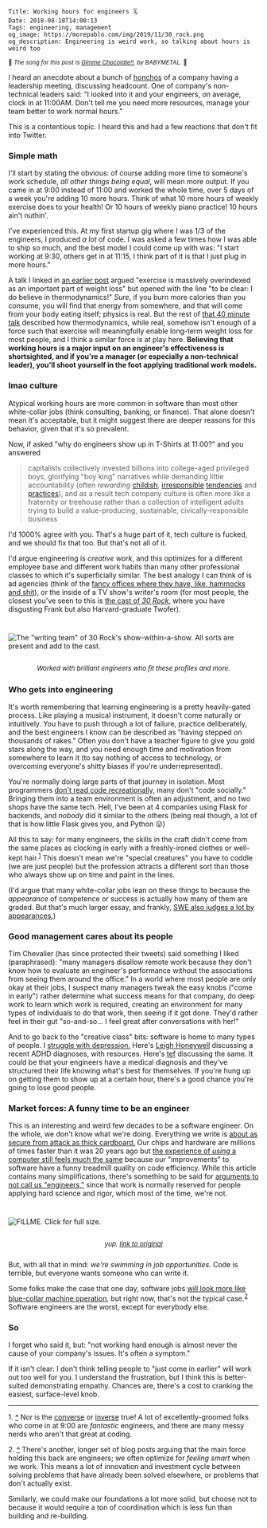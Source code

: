     Title: Working hours for engineers 🗓
    Date: 2018-08-18T14:00:13
    Tags: engineering, management
    og_image: https://morepablo.com/img/2019/11/30_rock.png
    og_description: Engineering is weird work, so talking about hours is weird too

<small>🎵 <em>The song for this post is <a href="https://www.youtube.com/watch?v=WIKqgE4BwAY">Gimme Chocolate!!</a>, by BABYMETAL.</em> 🎵</small>

I heard an anecdote about a bunch of [honchos][1] of a company having a
leadership meeting, discussing headcount. One of company's non-technical leaders
said: "I looked into it and your engineers, on average, clock in at 11:00AM.
Don't tell me you need more resources, manage your team better to work normal
hours."

This is a contentious topic. I heard this and had a few reactions that don't fit
into Twitter.

### Simple math

I'll start by stating the obvious: of course adding more time to someone's
work schedule, _all other things being equal_, will mean more output. If you
came in at 9:00 instead of 11:00 and worked the whole time, over 5 days of a
week you're adding 10 more hours. Think of what 10 more hours of
weekly exercise does to your health! Or 10 hours of weekly piano practice!
10 hours ain't nuthin'.

I've experienced this. At my first startup gig where I was 1/3 of the
engineers, I produced _a lot_ of code. I was asked a few times how I was able to
ship so much, and the best model I could come up with was: "I start working at
9:30, others get in at 11:15, I think part of it is that I just plug in more
hours."

A talk I linked in [an earlier post][14] argued "exercise is massively
overindexed as an important part of weight loss" but opened with the line "to be
clear: I do believe in thermodynamics!" _Sure_, if you burn more calories than
you consume, you will find that energy from somewhere, and that will come from
your body eating itself; physics is real. But the rest of [that 40 minute
talk][16] described how thermodynamics, while real, somehow isn't enough of a
force such that exercise will meaningfully enable long-term weight loss for most
people, and I think a similar force is at play here. **Believing that
working hours is a major input on an engineer's effectiveness is shortsighted,
and if you're a manager (or especially a non-technical leader), you'll shoot
yourself in the foot applying traditional work models.**

### lmao culture

Atypical working hours are more common in software than most other white-collar
jobs (think consulting, banking, or finance). That alone doesn't mean it's
acceptable, but it might suggest there are deeper reasons for this behavior,
given that it's so prevalent.

Now, if asked "why do engineers show up in T-Shirts at 11:00?" and you answered

> capitalists collectively invested billions into college-aged privileged boys,
> glorifying "boy king" narratives while demanding little accountability (often
> _rewarding_ [childish][2], [irresponsible][3] [tendencies][4] and
> [practices][5]), and as a result tech company culture is often more like a
> fraternity or treehouse rather than a collection of intelligent adults trying
> to build a value-producing, sustainable, civically-responsible business

I'd 1000% agree with you. That's a huge part of it, tech culture is fucked, and
we should fix that too. But that's not all of it.

I'd argue engineering is _creative work_, and this optimizes for a different
employee base and different work habits than many other professional classes to
which it's superficially similar. The best analogy I can think of is ad
agencies (think of the [fancy offices where they have, like, hammocks and
shit][17]), or the inside of a TV show's writer's room (for most people, the
closest you've seen to this is [the cast of _30 Rock_][18], where you have
disgusting Frank but also Harvard-graduate Twofer).

<div class="caption-img-block" style="margin: 25px auto">
<img src="/img/2019/11/30_rock.png" alt="The &quot;writing team&quot; of 30 Rock's show-within-a-show. All sorts are present and add to the cast." style="margin: 15px auto;" />
<p style="font-style: italic; text-align: center; font-size: small">Worked with brilliant engineers who fit these profiles and more.</p>
</div>

### Who gets into engineering

It's worth remembering that learning engineering is a pretty heavily-gated
process. Like playing a musical instrument, it doesn't come naturally or intuitively.
You have to push through a lot of failure, practice deliberately, and the best
engineers I know can be described as "having stepped on thousands of rakes."
Often you don't have a teacher figure to give you gold stars along the way, and
you need enough time and motivation from somewhere to learn it (to say nothing
of access to technology, or overcoming everyone's shitty biases if you're
underrepresented).

You're normally doing large parts of that journey in isolation. Most programmers
[don't read code recreationally,][9] many don't "code socially." Bringing them
into a team environment is often an adjustment, and no two shops have the same
tech. Hell, I've been at 4 companies using Flask for backends, and _nobody_ did
it similar to the others (being real though, a lot of that is how little Flask
gives you, and Python 😛)

All this to say: for many engineers, the skills in the craft didn't come from
the same places as clocking in early with a freshly-ironed clothes or well-kept
hair.<sup id="place2"><a href="#footnote2">1</a></sup> This doesn't mean we're
"special creatures" you have to coddle (we are just people) but the profession
attracts a different sort than those who always show up on time and paint in the
lines.

(I'd argue that many white-collar jobs lean on these things to because the
_appearance_ of competence or success is actually how many of them are graded.
But that's much larger essay, and frankly, [SWE also judges a lot by
appearances.][10])

### Good management cares about its people

Tim Chevalier (has since protected their tweets) said something I liked
(paraphrased): "many managers disallow remote work because they don't know how
to evaluate an engineer's performance without the associations from seeing them
around the office." In a world where most people are only okay at their jobs, I
suspect many managers tweak the easy knobs ("come in early") rather determine
what success means for that company, do deep work to learn which work is
required, creating an environment for many types of individuals to do that work,
then seeing if it got done. They'd rather feel in their gut "so-and-so… I feel
great after conversations with her!"

And to go back to the "creative class" bits: software is home to many
types of people. I [struggle with depression.][15] Here's [Leigh Honeywell][11]
discussing a recent ADHD diagnoses, with resources.  Here's [tef][13] discussing
the same. It could be that your engineers have a medical diagnosis and they've
structured their life knowing what's best for themselves. If you're hung up on
getting them to show up at a certain hour, there's a good chance you're going to
lose good people.

### Market forces: A funny time to be an engineer

This is an interesting and weird few decades to be a software engineer. On the
whole, we don't know what we're doing. Everything we write is [about as secure
from attack as thick cardboard.][6] Our chips and hardware are millions of times
faster than it was 20 years ago but [the experience of _using_ a computer still
feels much the same][12] because our "improvements" to software have a funny
treadmill quality on code efficiency. While this article contains many
simplifications, there's something to be said for [arguments to not call us
"engineers,"][7] since that work is normally reserved for people
applying hard science and rigor, which most of the time, we're not.

<div class="caption-img-block" style="margin: 25px auto">
<img src="/img/2018/8/xkcd_voting_software_THUMB.png" alt="FILLME. Click for full size." style="margin: 15px auto;" />
<p style="font-style: italic; text-align: center; font-size: small">yup. <a href="https://xkcd.com/2030/">link to original</a></p>
</div>

But, with all that in mind: _we're swimming in job opportunities._ Code is
terrible, but everyone wants someone who can write it.

Some folks make the case that one day, software jobs [will look more like
blue-collar machine operation,][8] but right now, that's not the typical case.<sup id="place1"><a href="#footnote1">2</a></sup>
Software engineers are the worst, except for everybody else.

### So

I forget who said it, but: "not working hard enough is almost never the cause of
your company's issues. It's often a symptom."

If it isn't clear: I don't think telling people to "just come in earlier" will
work out too well for you. I understand the frustration, but I think this is
better-suited demonstrating empathy. Chances are, there's a cost to cranking the
easiest, surface-level knob.

---

<span id="footnote2">1.</span> <a href="#place2"><strong>^</strong></a> Nor is
the [converse][20] or [inverse][19] true! A lot of excellently-groomed folks who come
in at 9:00 are _fantastic_ engineers, and there are many messy nerds who aren't
that great at coding.

<span id="footnote1">2.</span> <a href="#place1"><strong>^</strong></a> There's
another, longer set of blog posts arguing that the main force holding this back
are engineers; we often optimize for _feeling smart_ when we work. This means a
lot of innovation and investment cycle between solving problems that have
already been solved elsewhere, or problems that don't actually exist.

Similarly, we could make our foundations a lot more solid, but choose not to
because it would require a ton of coordination which is less fun than
building and re-building.

   [1]: https://twitter.com/dril/status/506279367446888449
   [2]: http://valleywag.gawker.com/startup-gets-hacked-reveals-child-ceo-posing-with-cash-1513142187
   [3]: https://techcrunch.com/2014/05/28/confirmed-snapchats-evan-spiegel-is-kind-of-an-ass/
   [4]: https://www.businessinsider.com/embarrassing-and-damaging-zuckerberg-ims-confirmed-by-zuckerberg-the-new-yorker-2010-9
   [5]: https://www.youtube.com/watch?v=YB0A3KkmY-s
   [6]: https://pwnies.com/nominations/
   [7]: https://www.theatlantic.com/technology/archive/2015/11/programmers-should-not-call-themselves-engineers/414271/
   [8]: https://www.wired.com/2017/02/programming-is-the-new-blue-collar-job/
   [9]: http://akkartik.name/post/comprehension
   [10]: /2018/03/engineer-showboating.html
   [11]: https://twitter.com/hypatiadotca/status/1020811574519332865
   [12]: https://danluu.com/input-lag/
   [13]: https://twitter.com/tef_ebooks/status/1018986749333311489
   [14]: /2018/08/weights-bodies-agency-and-a-few-good-months.html
   [15]: /2013/10/on-depression-mine.html
   [16]: https://www.youtube.com/watch?v=x7FK8noIc5I
   [17]: https://blog.hubspot.com/marketing/cool-agency-offices
   [18]: https://variety.com/2009/tv/awards/30-rock-writers-room-echoes-real-life-1118007246/
   [19]: https://en.wikipedia.org/wiki/Denying_the_antecedent
   [20]: https://en.wikipedia.org/wiki/Affirming_the_consequent

